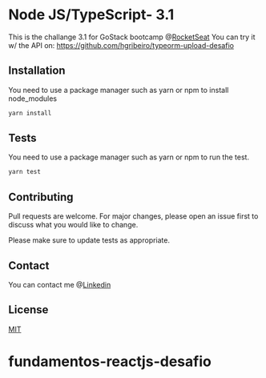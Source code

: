 # Node JS/TypeScript- 3.1

This is the challange 3.1 for GoStack bootcamp @[RocketSeat](https://rocketseat.com.br/) 
You can try it w/ the API on: https://github.com/hgribeiro/typeorm-upload-desafio

## Installation

You need to use a package manager such as yarn or npm to install node_modules

```bash
yarn install
```

## Tests

You need to use a package manager such as yarn or npm to run the test.
```bash
yarn test
```

## Contributing
Pull requests are welcome. For major changes, please open an issue first to discuss what you would like to change.

Please make sure to update tests as appropriate.


## Contact 
You can contact me @[Linkedin](https://www.linkedin.com/in/hgribeiro/)

## License
[MIT](https://choosealicense.com/licenses/mit/)




# fundamentos-reactjs-desafio
